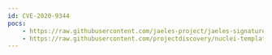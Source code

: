 ```yaml
---
id: CVE-2020-9344
pocs:
    - https://raw.githubusercontent.com/jaeles-project/jaeles-signatures/master/cves/jira-xss-cve-2020-9344.yaml
    - https://raw.githubusercontent.com/projectdiscovery/nuclei-templates/master/cves/CVE-2020-9344.yaml
---
```

